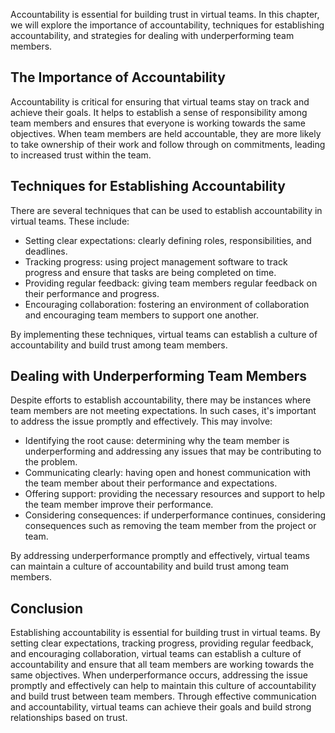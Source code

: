 
Accountability is essential for building trust in virtual teams. In this chapter, we will explore the importance of accountability, techniques for establishing accountability, and strategies for dealing with underperforming team members.

The Importance of Accountability
--------------------------------

Accountability is critical for ensuring that virtual teams stay on track and achieve their goals. It helps to establish a sense of responsibility among team members and ensures that everyone is working towards the same objectives. When team members are held accountable, they are more likely to take ownership of their work and follow through on commitments, leading to increased trust within the team.

Techniques for Establishing Accountability
------------------------------------------

There are several techniques that can be used to establish accountability in virtual teams. These include:

* Setting clear expectations: clearly defining roles, responsibilities, and deadlines.
* Tracking progress: using project management software to track progress and ensure that tasks are being completed on time.
* Providing regular feedback: giving team members regular feedback on their performance and progress.
* Encouraging collaboration: fostering an environment of collaboration and encouraging team members to support one another.

By implementing these techniques, virtual teams can establish a culture of accountability and build trust among team members.

Dealing with Underperforming Team Members
-----------------------------------------

Despite efforts to establish accountability, there may be instances where team members are not meeting expectations. In such cases, it's important to address the issue promptly and effectively. This may involve:

* Identifying the root cause: determining why the team member is underperforming and addressing any issues that may be contributing to the problem.
* Communicating clearly: having open and honest communication with the team member about their performance and expectations.
* Offering support: providing the necessary resources and support to help the team member improve their performance.
* Considering consequences: if underperformance continues, considering consequences such as removing the team member from the project or team.

By addressing underperformance promptly and effectively, virtual teams can maintain a culture of accountability and build trust among team members.

Conclusion
----------

Establishing accountability is essential for building trust in virtual teams. By setting clear expectations, tracking progress, providing regular feedback, and encouraging collaboration, virtual teams can establish a culture of accountability and ensure that all team members are working towards the same objectives. When underperformance occurs, addressing the issue promptly and effectively can help to maintain this culture of accountability and build trust between team members. Through effective communication and accountability, virtual teams can achieve their goals and build strong relationships based on trust.
